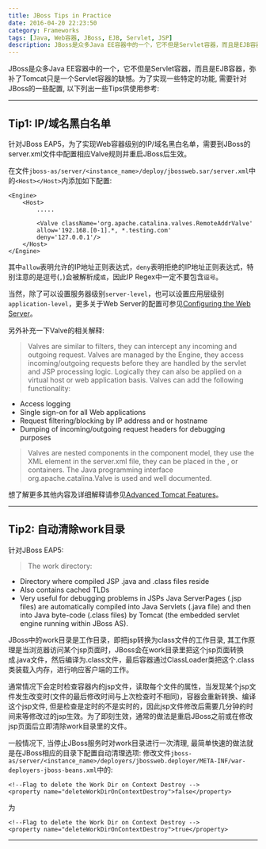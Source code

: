 ```yaml
---
title: JBoss Tips in Practice
date: 2016-04-20 22:23:50
category: Frameworks
tags: [Java, Web容器, JBoss, EJB, Servlet, JSP]
description: JBoss是众多Java EE容器中的一个，它不但是Servlet容器，而且是EJB容器，弥补了Tomcat只是一个Servlet容器的缺憾。为了实现一些特定的功能, 需要针对JBoss的一些配置, 将列出一些Tips供使用参考。
---
```


JBoss是众多Java EE容器中的一个，它不但是Servlet容器，而且是EJB容器，弥补了Tomcat只是一个Servlet容器的缺憾。为了实现一些特定的功能, 需要针对JBoss的一些配置, 以下列出一些Tips供使用参考:

----

## Tip1: IP/域名黑白名单
针对JBoss EAP5，为了实现Web容器级别的IP/域名黑白名单，需要到JBoss的server.xml文件中配置相应Valve规则并重启JBoss后生效。

在文件`jboss-as/server/<instance_name>/deploy/jbossweb.sar/server.xml`中的`<Host></Host>`内添加如下配置:
```
<Engine>
    <Host>
        .....

        <Valve className='org.apache.catalina.valves.RemoteAddrValve'
        allow='192.168.[0-1].*, *.testing.com'
        deny='127.0.0.1'/>
    </Host>
</Engine>
```
其中`allow`表明允许的IP地址正则表达式，`deny`表明拒绝的IP地址正则表达式，特别注意的是逗号(`,`)会被解析成`或`，因此IP Regex中一定不要包含`逗号`。

当然，除了可以设置服务器级别`server-level`，也可以设置应用层级别`application-level`，更多关于Web Server的配置可参见[Configuring the Web Server](http://www.datadisk.co.uk/html_docs/java_app/jboss5/jboss5_web_server.htm)。

另外补充一下Valve的相关解释:
> Valves are similar to filters, they can intercept any incoming and outgoing request. Valves are managed by the Engine, they access incoming/outgoing requests before they are handled by the servlet and JSP processing logic. Logically they can also be applied on a virtual host or web application basis.
Valves can add the following functionality:
- Access logging
- Single sign-on for all Web applications
- Request filtering/blocking by IP address and or hostname
- Dumping of incoming/outgoing request headers for debugging purposes

> Valves are nested components in the component model, they use the <valve> XML element in the server.xml file, they can be placed in the <Engine>, <Host> or <Context> containers. The Java programming interface org.apache.catalina.Valve is used and well documented.

想了解更多其他内容及详细解释请参见[Advanced Tomcat Features](http://www.datadisk.co.uk/html_docs/java_app/tomcat6/tomcat6_advanced.htm)。

----

## Tip2: 自动清除work目录
针对JBoss EAP5:
> The work directory:
- Directory where compiled JSP .java and .class files reside
- Also contains cached TLDs
- Very useful for debugging problems in JSPs
Java ServerPages (.jsp files) are automatically compiled into Java Servlets (.java file) and then into Java byte-code (.class files) by Tomcat (the embedded servlet engine running within JBoss AS).

JBoss中的work目录是工作目录，即把jsp转换为class文件的工作目录, 其工作原理是当浏览器访问某个jsp页面时，JBoss会在work目录里把这个jsp页面转换成.java文件，然后编译为.class文件，最后容器通过ClassLoader类把这个.class类装载入内存，进行响应客户端的工作。

通常情况下会定时检查容器内的jsp文件，读取每个文件的属性，当发现某个jsp文件发生改变时(文件的最后修改时间与上次检查时不相同)，容器会重新转换、编译这个jsp文件, 但是检查是定时的不是实时的，因此jsp文件修改后需要几分钟的时间来等修改过的jsp生效。为了即刻生效，通常的做法是重启JBoss之前或在修改jsp页面后立即清除work目录里的文件。

一般情况下, 当停止JBoss服务时对work目录进行一次清理, 最简单快速的做法就是在JBoss相应的目录下配置自动清理选项:
修改文件`jboss-as/server/<instance_name>/deployers/jbossweb.deployer/META-INF/war-deployers-jboss-beans.xml`中的:
```
<!--Flag to delete the Work Dir on Context Destroy -->
<property name="deleteWorkDirOnContextDestroy">false</property>
```
为
```
<!--Flag to delete the Work Dir on Context Destroy -->
<property name="deleteWorkDirOnContextDestroy">true</property>
```

----





